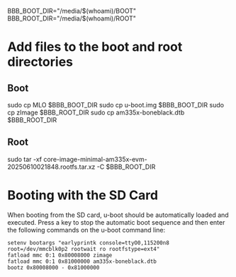 
BBB_BOOT_DIR="/media/$(whoami)/BOOT"
BBB_ROOT_DIR="/media/$(whoami)/ROOT"


# Add files to the boot and root directories

## Boot

sudo cp MLO $BBB_BOOT_DIR
sudo cp u-boot.img $BBB_BOOT_DIR
sudo cp zImage $BBB_ROOT_DIR
sudo cp am335x-boneblack.dtb $BBB_ROOT_DIR

## Root

sudo tar -xf core-image-minimal-am335x-evm-20250610021848.rootfs.tar.xz -C $BBB_ROOT_DIR





# Booting with the SD Card

When booting from the SD card, u-boot should be automatically loaded and executed. Press a key to stop the automatic boot sequence and then enter the following commands on the u-boot command line:

```
setenv bootargs "earlyprintk console=ttyO0,115200n8 root=/dev/mmcblk0p2 rootwait ro rootfstype=ext4"
fatload mmc 0:1 0x80008000 zimage
fatload mmc 0:1 0x81000000 am335x-boneblack.dtb
bootz 0x80008000 - 0x81000000
```


